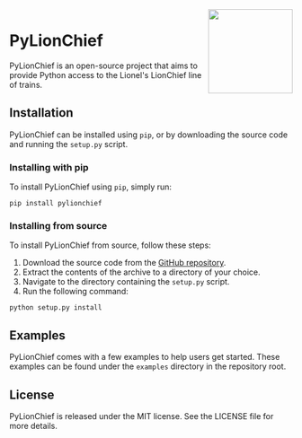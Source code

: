 <img src="https://static.wikia.nocookie.net/frstarwars/images/e/e4/Logo_Droid_Depot_SWGE.png/revision/latest?cb=20200730141444" align="right" width="150">

# PyLionChief

PyLionChief is an open-source project that aims to provide Python access to the Lionel's LionChief line of trains.

## Installation

PyLionChief can be installed using `pip`, or by downloading the source code and running the `setup.py` script.

### Installing with pip

To install PyLionChief using `pip`, simply run:

```
pip install pylionchief
```

### Installing from source

To install PyLionChief from source, follow these steps:

1. Download the source code from the [GitHub repository](https://github.com/thetestgame/pydroid).
2. Extract the contents of the archive to a directory of your choice.
3. Navigate to the directory containing the `setup.py` script.
4. Run the following command:

```
python setup.py install
```

## Examples

PyLionChief comes with a few examples to help users get started. These examples can be found under the `examples` directory in the repository root.

## License
PyLionChief is released under the MIT license. See the LICENSE file for more details.
